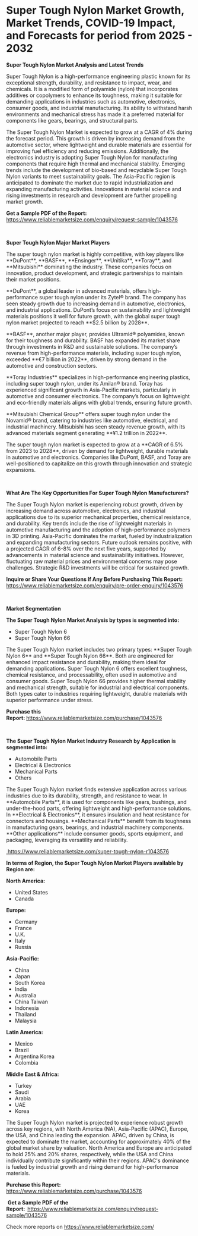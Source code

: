 <p><h1>Super Tough Nylon Market Growth, Market Trends, COVID-19 Impact, and Forecasts for period from 2025 - 2032</h1></p><p><strong>Super Tough Nylon Market Analysis and Latest Trends</strong></p>
<p><p>Super Tough Nylon is a high-performance engineering plastic known for its exceptional strength, durability, and resistance to impact, wear, and chemicals. It is a modified form of polyamide (nylon) that incorporates additives or copolymers to enhance its toughness, making it suitable for demanding applications in industries such as automotive, electronics, consumer goods, and industrial manufacturing. Its ability to withstand harsh environments and mechanical stress has made it a preferred material for components like gears, bearings, and structural parts.</p><p>The Super Tough Nylon Market is expected to grow at a CAGR of 4% during the forecast period. This growth is driven by increasing demand from the automotive sector, where lightweight and durable materials are essential for improving fuel efficiency and reducing emissions. Additionally, the electronics industry is adopting Super Tough Nylon for manufacturing components that require high thermal and mechanical stability. Emerging trends include the development of bio-based and recyclable Super Tough Nylon variants to meet sustainability goals. The Asia-Pacific region is anticipated to dominate the market due to rapid industrialization and expanding manufacturing activities. Innovations in material science and rising investments in research and development are further propelling market growth.</p></p>
<p><strong>Get a Sample PDF of the Report:&nbsp;</strong> <a href="https://www.reliablemarketsize.com/enquiry/request-sample/1043576?utm_campaign=1998&utm_medium=2&utm_source=Github&utm_content=ia&utm_term=24012025&utm_id=super-tough-nylon">https://www.reliablemarketsize.com/enquiry/request-sample/1043576</a></p>
<p>&nbsp;</p>
<p><strong>Super Tough Nylon Major Market Players</strong></p>
<p><p>The super tough nylon market is highly competitive, with key players like **DuPont**, **BASF**, **Ensinger**, **Unitika**, **Toray**, and **Mitsubishi** dominating the industry. These companies focus on innovation, product development, and strategic partnerships to maintain their market positions.</p><p>**DuPont**, a global leader in advanced materials, offers high-performance super tough nylon under its Zytel® brand. The company has seen steady growth due to increasing demand in automotive, electronics, and industrial applications. DuPont’s focus on sustainability and lightweight materials positions it well for future growth, with the global super tough nylon market projected to reach **$2.5 billion by 2028**.</p><p>**BASF**, another major player, provides Ultramid® polyamides, known for their toughness and durability. BASF has expanded its market share through investments in R&D and sustainable solutions. The company’s revenue from high-performance materials, including super tough nylon, exceeded **€7 billion in 2022**, driven by strong demand in the automotive and construction sectors.</p><p>**Toray Industries** specializes in high-performance engineering plastics, including super tough nylon, under its Amilan® brand. Toray has experienced significant growth in Asia-Pacific markets, particularly in automotive and consumer electronics. The company’s focus on lightweight and eco-friendly materials aligns with global trends, ensuring future growth.</p><p>**Mitsubishi Chemical Group** offers super tough nylon under the Novamid® brand, catering to industries like automotive, electrical, and industrial machinery. Mitsubishi has seen steady revenue growth, with its advanced materials segment generating **¥1.2 trillion in 2022**.</p><p>The super tough nylon market is expected to grow at a **CAGR of 6.5% from 2023 to 2028**, driven by demand for lightweight, durable materials in automotive and electronics. Companies like DuPont, BASF, and Toray are well-positioned to capitalize on this growth through innovation and strategic expansions.</p></p>
<p>&nbsp;</p>
<p><strong>What Are The Key Opportunities For Super Tough Nylon Manufacturers?</strong></p>
<p><p>The Super Tough Nylon market is experiencing robust growth, driven by increasing demand across automotive, electronics, and industrial applications due to its superior mechanical properties, chemical resistance, and durability. Key trends include the rise of lightweight materials in automotive manufacturing and the adoption of high-performance polymers in 3D printing. Asia-Pacific dominates the market, fueled by industrialization and expanding manufacturing sectors. Future outlook remains positive, with a projected CAGR of 6-8% over the next five years, supported by advancements in material science and sustainability initiatives. However, fluctuating raw material prices and environmental concerns may pose challenges. Strategic R&D investments will be critical for sustained growth.</p></p>
<p><strong>Inquire or Share Your Questions If Any Before Purchasing This Report:</strong> <a href="https://www.reliablemarketsize.com/enquiry/pre-order-enquiry/1043576?utm_campaign=1998&utm_medium=2&utm_source=Github&utm_content=ia&utm_term=24012025&utm_id=super-tough-nylon">https://www.reliablemarketsize.com/enquiry/pre-order-enquiry/1043576</a></p>
<p>&nbsp;</p>
<p><strong>Market Segmentation</strong></p>
<p><strong>The Super Tough Nylon Market Analysis by types is segmented into:</strong></p>
<p><ul><li>Super Tough Nylon 6</li><li>Super Tough Nylon 66</li></ul></p>
<p><p>The Super Tough Nylon market includes two primary types: **Super Tough Nylon 6** and **Super Tough Nylon 66**. Both are engineered for enhanced impact resistance and durability, making them ideal for demanding applications. Super Tough Nylon 6 offers excellent toughness, chemical resistance, and processability, often used in automotive and consumer goods. Super Tough Nylon 66 provides higher thermal stability and mechanical strength, suitable for industrial and electrical components. Both types cater to industries requiring lightweight, durable materials with superior performance under stress.</p></p>
<p><strong>Purchase this Report:&nbsp;</strong><a href="https://www.reliablemarketsize.com/purchase/1043576?utm_campaign=1998&utm_medium=2&utm_source=Github&utm_content=ia&utm_term=24012025&utm_id=super-tough-nylon">https://www.reliablemarketsize.com/purchase/1043576</a></p>
<p>&nbsp;</p>
<p><strong>The Super Tough Nylon Market Industry Research by Application is segmented into:</strong></p>
<p><ul><li>Automobile Parts</li><li>Electrical & Electronics</li><li>Mechanical Parts</li><li>Others</li></ul></p>
<p><p>The Super Tough Nylon market finds extensive application across various industries due to its durability, strength, and resistance to wear. In **Automobile Parts**, it is used for components like gears, bushings, and under-the-hood parts, offering lightweight and high-performance solutions. In **Electrical & Electronics**, it ensures insulation and heat resistance for connectors and housings. **Mechanical Parts** benefit from its toughness in manufacturing gears, bearings, and industrial machinery components. **Other applications** include consumer goods, sports equipment, and packaging, leveraging its versatility and reliability.</p></p>
<p><a href="https://www.reliablemarketsize.com/super-tough-nylon-r1043576?utm_campaign=1998&utm_medium=2&utm_source=Github&utm_content=ia&utm_term=24012025&utm_id=super-tough-nylon">&nbsp;https://www.reliablemarketsize.com/super-tough-nylon-r1043576</a></p>
<p><strong>In terms of Region, the Super Tough Nylon Market Players available by Region are:</strong></p>
<p>
    <p> <strong> North America: </strong>
        <ul>
            <li>United States</li>
            <li>Canada</li>
        </ul>
        </p> 
    <p> <strong> Europe: </strong>
        <ul>
            <li>Germany</li>
            <li>France</li>
            <li>U.K.</li>
            <li>Italy</li>
            <li>Russia</li>
        </ul>
        </p> 
    <p> <strong> Asia-Pacific: </strong>
        <ul>
            <li>China</li>
            <li>Japan</li>
            <li>South Korea</li>
            <li>India</li>
            <li>Australia</li>
            <li>China Taiwan</li>
            <li>Indonesia</li>
            <li>Thailand</li>
            <li>Malaysia</li>
        </ul>
        </p> 
    <p> <strong> Latin America: </strong>
        <ul>
            <li>Mexico</li>
            <li>Brazil</li>
            <li>Argentina Korea</li>
            <li>Colombia</li>
        </ul>
        </p> 
    <p> <strong> Middle East & Africa: </strong>
        <ul>
            <li>Turkey</li>
            <li>Saudi</li>
            <li>Arabia</li>
            <li>UAE</li>
            <li>Korea</li>
        </ul>
    </p>
    </p>
<p><p>The Super Tough Nylon market is projected to experience robust growth across key regions, with North America (NA), Asia-Pacific (APAC), Europe, the USA, and China leading the expansion. APAC, driven by China, is expected to dominate the market, accounting for approximately 40% of the global market share by valuation. North America and Europe are anticipated to hold 25% and 20% shares, respectively, while the USA and China individually contribute significantly within their regions. APAC's dominance is fueled by industrial growth and rising demand for high-performance materials.</p></p>
<p><strong>Purchase this Report: </strong><a href="https://www.reliablemarketsize.com/purchase/1043576?utm_campaign=1998&utm_medium=2&utm_source=Github&utm_content=ia&utm_term=24012025&utm_id=super-tough-nylon">https://www.reliablemarketsize.com/purchase/1043576</a></p>
<p>&nbsp;<strong>Get a Sample PDF of the Report:&nbsp;&nbsp;</strong><a href="https://www.reliablemarketsize.com/enquiry/request-sample/1043576?utm_campaign=1998&utm_medium=2&utm_source=Github&utm_content=ia&utm_term=24012025&utm_id=super-tough-nylon">https://www.reliablemarketsize.com/enquiry/request-sample/1043576</a></p>
<p><strong></strong></p>
<p>Check more reports on <a href="https://www.reliablemarketsize.com/?utm_campaign=1998&utm_medium=2&utm_source=Github&utm_content=ia&utm_term=24012025&utm_id=super-tough-nylon">https://www.reliablemarketsize.com/</a></p>